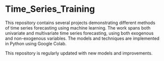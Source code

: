 # Time_Series_Training
This repository contains several projects demonstrating different methods of time series forecasting using machine learning. The work spans both univariate and multivariate time series forecasting, using both exogenous and non-exogenous variables. The models and techniques are implemented in Python using Google Colab.

This repository is regularly updated with new models and improvements.
